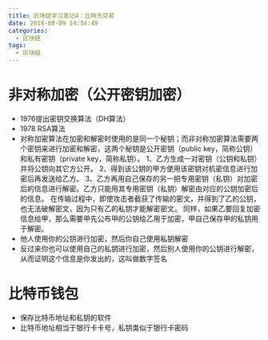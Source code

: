 ```yaml
---
title: 区块链学习笔记4：比特币交易
date: 2018-08-09 14:34:49
categories:
  - 区块链
tags:
  - 区块链
---
```

# 非对称加密（公开密钥加密）
*  1976提出密钥交换算法（DH算法）
*  1978 RSA算法
*  对称加密算法在加密和解密时使用的是同一个秘钥；而非对称加密算法需要两个密钥来进行加密和解密，这两个秘钥是公开密钥（public key，简称公钥）和私有密钥（private key，简称私钥）。
1、乙方生成一对密钥（公钥和私钥）并将公钥向其它方公开。
2、得到该公钥的甲方使用该密钥对机密信息进行加密后再发送给乙方。
3、乙方再用自己保存的另一把专用密钥（私钥）对加密后的信息进行解密。乙方只能用其专用密钥（私钥）解密由对应的公钥加密后的信息。
在传输过程中，即使攻击者截获了传输的密文，并得到了乙的公钥，也无法破解密文，因为只有乙的私钥才能解密密文。
同样，如果乙要回复加密信息给甲，那么需要甲先公布甲的公钥给乙用于加密，甲自己保存甲的私钥用于解密。
*  他人使用你的公钥进行加密，然后你自己使用私钥解密
*  反过来你也可以使用自己的私钥进行加密，然后别人使用你的公钥进行解密，从而证明这个信息是你发出的，这叫做数字签名
# 比特币钱包
*  保存比特币地址和私钥的软件
*  比特币地址相当于银行卡卡号，私钥类似于银行卡密码